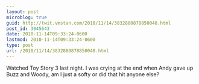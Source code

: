 ```yaml
---
layout: post
microblog: true
guid: http://twit.vmstan.com/2010/11/14/3832880878850048.html
post_id: 3045643
date: 2010-11-14T09:33:24-0600
lastmod: 2010-11-14T09:33:24-0600
type: post
url: /2010/11/14/3832880878850048.html
---
```

Watched Toy Story 3 last night. I was crying at the end when Andy gave up Buzz and Woody, am I just a softy or did that hit anyone else?
